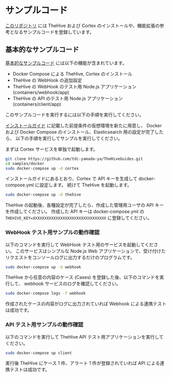 # サンプルコード

[このリポジトリ](https://github.com/tdc-yamada-ya/TheHiveGuides)
には TheHive および Cortex のインストールや、機能拡張の参考となるサンプルコードを登録しています。

## 基本的なサンプルコード

[基本的なサンプルコード](https://github.com/tdc-yamada-ya/TheHiveGuides/tree/master/samples/docker)
には以下の機能が含まれています。

* Docker Compose による TheHive, Cortex のインストール
* TheHive の WebHook の追加設定
* TheHive の WebHook のテスト用 Node.js アプリケーション (containers/webhook/app)
* TheHive の API のテスト用 Node.js アプリケーション (containers/client/app)

このサンプルコードを実行するには以下の手順を実行してください。

[インストールガイド](./install.md) に記載した前提条件の仮想環境を新たに用意し、
Docker および Docker Compose のインストール、Elasticsearch 用の設定が完了したら、
以下の手順を実行してサンプルを実行してください。

まずは Cortex サービスを単独で起動します。

```bash
git clone https://github.com/tdc-yamada-ya/TheHiveGuides.git
cd samples/docker
sudo docker-compose up -d cortex
```

インストールガイドにあるとおり、Cortex で API キーを生成して docker-compose.yml に設定します。
続けて TheHive を起動します。

```bash
sudo docker-compose up -d thehive
```

TheHive の起動後、各種設定が完了したら、作成した管理用ユーザの API キーを作成してください。
作成した API キーは docker-compose.yml の `THEHIVE_KEY=XXXXXXXXXXXXXXXXXXXXXXXXXXXXXXXX` に登録してください。

### WebHook テスト用サンプルの動作確認

以下のコマンドを実行して WebHook テスト用のサービスを起動してください。
このサービスはシンプルな Node.js Web アプリケーションで、受け付けたリクエストをコンソールログに出力するだけのプログラムです。

```bash
sudo docker-compose up -d webhook
```

TheHive から任意の内容のケース (Cases) を登録した後、以下のコマンドを実行して、
webhook サービスのログを確認してください。

```bash
sudo docker-compose logs -f webhook
```

作成されたケースの内容がログに出力されていれば Webhook による連携テストは成功です。

### API テスト用サンプルの動作確認

以下のコマンドを実行して TheHive API テスト用アプリケーションを実行してください。

```bash
sudo docker-compose up client
```

実行後 TheHive にケース 1 件、アラート 1 件が登録されていれば API による連携テストは成功です。
